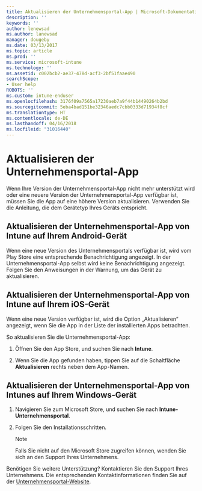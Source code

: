 ```yaml
---
title: Aktualisieren der Unternehmensportal-App | Microsoft-Dokumentation
description: ''
keywords: ''
author: lenewsad
ms.author: lanewsad
manager: dougeby
ms.date: 03/13/2017
ms.topic: article
ms.prod: ''
ms.service: microsoft-intune
ms.technology: ''
ms.assetid: c002bcb2-ae37-478d-acf3-2bf51faae490
searchScope:
- User help
ROBOTS: ''
ms.custom: intune-enduser
ms.openlocfilehash: 3176f09a7565a17230aeb7a9f44b14490264b2bd
ms.sourcegitcommit: 5eba4bad151be32346aedc7cbb0333d71934f8cf
ms.translationtype: HT
ms.contentlocale: de-DE
ms.lasthandoff: 04/16/2018
ms.locfileid: "31016440"
---
```

# <a name="how-to-update-the-company-portal-app"></a>Aktualisieren der Unternehmensportal-App

Wenn Ihre Version der Unternehmensportal-App nicht mehr unterstützt wird oder eine neuere Version der Unternehmensportal-App verfügbar ist, müssen Sie die App auf eine höhere Version aktualisieren. Verwenden Sie die Anleitung, die dem Gerätetyp Ihres Geräts entspricht.

## <a name="update-the-intune-company-portal-app-on-your-android-device"></a>Aktualisieren der Unternehmensportal-App von Intune auf Ihrem Android-Gerät

Wenn eine neue Version des Unternehmensportals verfügbar ist, wird vom Play Store eine entsprechende Benachrichtigung angezeigt. In der Unternehmensportal-App selbst wird keine Benachrichtigung angezeigt. Folgen Sie den Anweisungen in der Warnung, um das Gerät zu aktualisieren.

## <a name="update-the-intune-company-portal-app-on-your-ios-device"></a>Aktualisieren der Unternehmensportal-App von Intune auf Ihrem iOS-Gerät

Wenn eine neue Version verfügbar ist, wird die Option „Aktualisieren“ angezeigt, wenn Sie die App in der Liste der installierten Apps betrachten.  

So aktualisieren Sie die Unternehmensportal-App:

1. Öffnen Sie den App Store, und suchen Sie nach **Intune**.

2. Wenn Sie die App gefunden haben, tippen Sie auf die Schaltfläche **Aktualisieren** rechts neben dem App-Namen.

## <a name="update-the-intune-company-portal-app-on-your-windows-device"></a>Aktualisieren der Unternehmensportal-App von Intunes auf Ihrem Windows-Gerät

1.  Navigieren Sie zum Microsoft Store, und suchen Sie nach **Intune-Unternehmensportal**.

2.  Folgen Sie den Installationsschritten.

    > [!NOTE]
    > Falls Sie nicht auf den Microsoft Store zugreifen können, wenden Sie sich an den Support Ihres Unternehmens.


Benötigen Sie weitere Unterstützung? Kontaktieren Sie den Support Ihres Unternehmens. Die entsprechenden Kontaktinformationen finden Sie auf der [Unternehmensportal-Website](https://portal.manage.microsoft.com#HelpDeskDialog).
